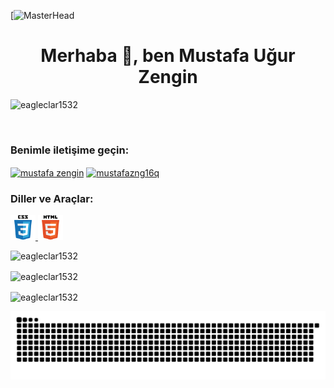[![MasterHead](https://media.giphy.com/media/v1.Y2lkPTc5MGI3NjExZjg1MTg0OWFhNTQ0MTIwMWQ3MmU5YTQ4YmU1ZTk5OWE2YzlkOWIyZSZlcD12MV91c2VyX2Zhdm9yaXRlcyZjdD1n/exnY8mKcVb6I8/giphy.gif)

<h1 align="center">Merhaba 👋, ben Mustafa Uğur Zengin</h1>

<p align="left"> <img src="https://komarev.com/ghpvc/?username=eagleclar1532&label=Profile%20views&color=0e75b6&style=flat" alt="eagleclar1532" /> </p>

<p align="left"> <a href="https://twitter.com/" target="blank"><img src="https://img.shields.io/twitter/follow/?logo=twitter&style=for-the-badge" alt="" /></a> </p>

<h3 align="left">Benimle iletişime geçin:</h3>
<p align="left">
<a href="https://linkedin.com/tr/mustafa zengin" target="blank"><img align="center" src="https://raw.githubusercontent.com/rahuldkjain/github-profile-readme-generator/master/src/images/icons/Social/linked-in-alt.svg" alt="mustafa zengin" height="30" width="40" /></a>
<a href="https://instagram.com/mustafazng16q" target="blank"><img align="center" src="https://raw.githubusercontent.com/rahuldkjain/github-profile-readme-generator/master/src/images/icons/Social/instagram.svg" alt="mustafazng16q" height="30" width="40" /></a>
</p>

<h3 align="left">Diller ve Araçlar:</h3>
<p align="left"> <a href="https://www.w3schools.com/css/" target="_blank" rel="noreferrer"> <img src="https://raw.githubusercontent.com/devicons/devicon/master/icons/css3/css3-original-wordmark.svg" alt="css3" width="40" height="40"/> </a> <a href="https://www.w3.org/html/" target="_blank" rel="noreferrer"> <img src="https://raw.githubusercontent.com/devicons/devicon/master/icons/html5/html5-original-wordmark.svg" alt="html5" width="40" height="40"/> </a> </p>

<p><img hizalama="sol" src="https://github-readme-stats.vercel.app/api/top-langs?username=eagleclar1532&show_icons=true&locale=tr&layout=compact" alt="eagleclar1532" /></p>

<p> <img align="center" src="https://github-readme-stats.vercel.app/api?username=eagleclar1532&show_icons=true&locale=tr" alt="eagleclar1532" /></p>

<p><img align="center" src="https://github-readme-streak-stats.herokuapp.com/?user=eagleclar1532&" alt="eagleclar1532" /></p>


![snake gif](https://github.com/eagleclar1532/eagleclar1532/blob/output/github-snake-dark.svg)
